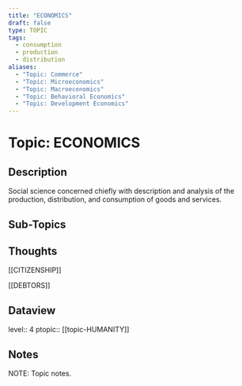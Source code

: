 ```yaml
---
title: "ECONOMICS"
draft: false
type: TOPIC
tags:
  - consumption
  - production
  - distribution
aliases:
  - "Topic: Commerce"
  - "Topic: Microeconomics"
  - "Topic: Macroeconomics"
  - "Topic: Behavioral Economics"
  - "Topic: Development Economics"
---
```

# Topic: ECONOMICS
## Description
Social science concerned chiefly with description and analysis of the production, distribution, and consumption of goods and services.

## Sub-Topics


## Thoughts
[[CITIZENSHIP]]

[[DEBTORS]]

## Dataview
level:: 4
ptopic:: [[topic-HUMANITY]]

## Notes
NOTE: Topic notes.
